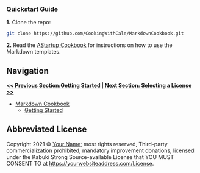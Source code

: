 ### Quickstart Guide

**1.** Clone the repo:

```Bash
git clone https://github.com/CookingWithCale/MarkdownCookbook.git
```

**2.** Read the [AStartup Cookbook](https://github.com/CookingWithCale/AStartupCookbook/blob/master/GettingStarted/Markdown.md) for instructions on how to use the Markdown templates.

## Navigation

**[<< Previous Section:Getting Started](../) | [Next Section: Selecting a License >>](../selecting_a_license)**

* [Markdown Cookbook](../)
   * [Getting Started](./)

## Abbreviated License

Copyright 2021 © [Your Name](https://yourwebsiteaddress.com); most rights reserved, Third-party commercialization prohibited, mandatory improvement donations, licensed under the Kabuki Strong Source-available License that YOU MUST CONSENT TO at <https://yourwebsiteaddress.com/License>.
